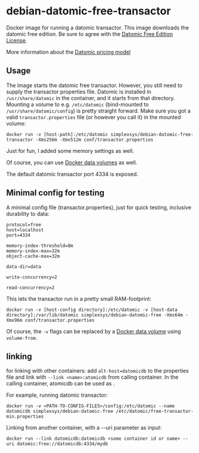 # debian-datomic-free-transactor 

Docker image for running a datomic transactor. This image downloads the datomic free edition. Be sure to agree with the [Datomic Free Edition License](https://my.datomic.com/datomic.com/datomic-free-edition-license.html). 

More information about the [Datomic pricing model](http://www.datomic.com/pricing.html) 

## Usage

The image starts the datomic free transactor. However, you still need to supply the transactor properties file. Datomic is installed in `/usr/share/datomic` in the container, and it starts from that directory. Mounting a volume to e.g. `/etc/datomic` (bind-mounted to `/usr/share/datomic/config`) is pretty straight forward. Make sure you got a valid `transactor.properties` file (or however you call it) in the mounted volume:

```
docker run -v [host-path]:/etc/datomic simplexsys/debian-datomic-free-transactor -Xms256m -Xmx512m conf/transactor.properties
```

Just for fun, I added some memory settings as well.

Of course, you can use [Docker data volumes](https://docs.docker.com/userguide/dockervolumes/#creating-and-mounting-a-data-volume-container) as well.

The default datomic transactor port 4334 is exposed.

## Minimal config for testing

A minimal config file (transactor.properties), just for quick testing, inclusive durability to data:

```
protocol=free
host=localhost
port=4334

memory-index-threshold=8m
memory-index-max=32m
object-cache-max=32m

data-dir=data

write-concurrency=2

read-concurrency=2
```

This lets the transactor run in a pretty small RAM-footprint:

```
docker run -v [host-config directory]:/etc/datomic -v [host-data directory]:/var/lib/datomic simplexsys/debian-datomic-free -Xms64m -Xmx96m conf/transactor.properties
```

Of course, the `-v` flags can be replaced by a [Docker data volume](https://docs.docker.com/userguide/dockervolumes/#creating-and-mounting-a-data-volume-container) using `volume-from`.

## linking

for linking with other containers: add `alt-host=datomicdb` to the properties file and link with `--link <name>:atomicdb` from calling container. In the calling container, atomicdb can be used as <host>.

For example, running datomic transactor:
```
docker run -v <PATH-TO-CONFIG-FILES>/config:/etc/datomic --name datomicdb simplexsys/debian-datomic-free /etc/datomic/free-transactor-min.properties
```
Linking from another container, with a --uri parameter as input:
```
docker run --link datomicdb:datomicdb <some container id or name> --uri datomic:free://datomicdb:4334/mydb
```




